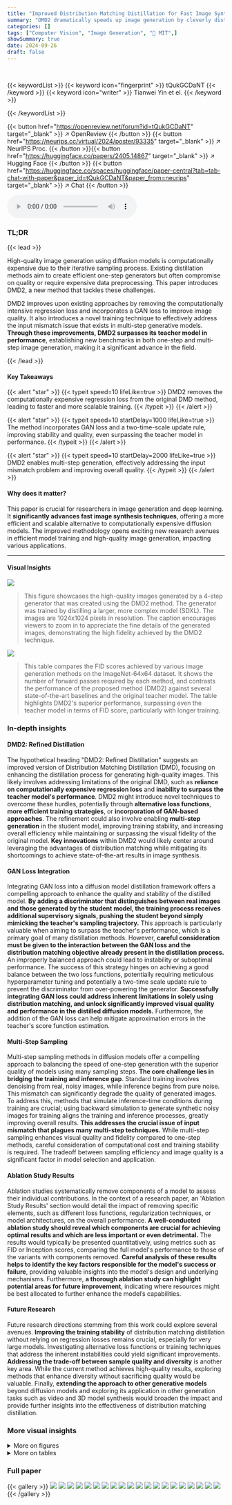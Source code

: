 ```yaml
---
title: "Improved Distribution Matching Distillation for Fast Image Synthesis"
summary: "DMD2 dramatically speeds up image generation by cleverly distilling expensive diffusion models, achieving state-of-the-art results without sacrificing quality."
categories: []
tags: ["Computer Vision", "Image Generation", "🏢 MIT",]
showSummary: true
date: 2024-09-26
draft: false
---
```


<br>

{{< keywordList >}}
{{< keyword icon="fingerprint" >}} tQukGCDaNT {{< /keyword >}}
{{< keyword icon="writer" >}} Tianwei Yin et el. {{< /keyword >}}
 
{{< /keywordList >}}

{{< button href="https://openreview.net/forum?id=tQukGCDaNT" target="_blank" >}}
↗ OpenReview
{{< /button >}}
{{< button href="https://neurips.cc/virtual/2024/poster/93335" target="_blank" >}}
↗ NeurIPS Proc.
{{< /button >}}{{< button href="https://huggingface.co/papers/2405.14867" target="_blank" >}}
↗ Hugging Face
{{< /button >}}
{{< button href="https://huggingface.co/spaces/huggingface/paper-central?tab=tab-chat-with-paper&paper_id=tQukGCDaNT&paper_from=neurips" target="_blank" >}}
↗ Chat
{{< /button >}}



<audio controls>
    <source src="https://ai-paper-reviewer.com/tQukGCDaNT/podcast.wav" type="audio/wav">
    Your browser does not support the audio element.
</audio>


### TL;DR


{{< lead >}}

High-quality image generation using diffusion models is computationally expensive due to their iterative sampling process. Existing distillation methods aim to create efficient one-step generators but often compromise on quality or require expensive data preprocessing. This paper introduces DMD2, a new method that tackles these challenges. 



DMD2 improves upon existing approaches by removing the computationally intensive regression loss and incorporates a GAN loss to improve image quality. It also introduces a novel training technique to effectively address the input mismatch issue that exists in multi-step generative models.  **Through these improvements, DMD2 surpasses its teacher model in performance**, establishing new benchmarks in both one-step and multi-step image generation, making it a significant advance in the field.

{{< /lead >}}


#### Key Takeaways

{{< alert "star" >}}
{{< typeit speed=10 lifeLike=true >}} DMD2 removes the computationally expensive regression loss from the original DMD method, leading to faster and more scalable training. {{< /typeit >}}
{{< /alert >}}

{{< alert "star" >}}
{{< typeit speed=10 startDelay=1000 lifeLike=true >}} The method incorporates GAN loss and a two-time-scale update rule, improving stability and quality, even surpassing the teacher model in performance. {{< /typeit >}}
{{< /alert >}}

{{< alert "star" >}}
{{< typeit speed=10 startDelay=2000 lifeLike=true >}} DMD2 enables multi-step generation, effectively addressing the input mismatch problem and improving overall quality. {{< /typeit >}}
{{< /alert >}}

#### Why does it matter?
This paper is crucial for researchers in image generation and deep learning.  It **significantly advances fast image synthesis techniques**, offering a more efficient and scalable alternative to computationally expensive diffusion models.  The improved methodology opens exciting new research avenues in efficient model training and high-quality image generation, impacting various applications.

------
#### Visual Insights



![](https://ai-paper-reviewer.com/tQukGCDaNT/figures_1_1.jpg)

> This figure showcases the high-quality images generated by a 4-step generator that was created using the DMD2 method. The generator was trained by distilling a larger, more complex model (SDXL). The images are 1024x1024 pixels in resolution.  The caption encourages viewers to zoom in to appreciate the fine details of the generated images, demonstrating the high fidelity achieved by the DMD2 technique.





![](https://ai-paper-reviewer.com/tQukGCDaNT/tables_7_1.jpg)

> This table compares the FID scores achieved by various image generation methods on the ImageNet-64x64 dataset.  It shows the number of forward passes required by each method, and contrasts the performance of the proposed method (DMD2) against several state-of-the-art baselines and the original teacher model. The table highlights DMD2's superior performance, surpassing even the teacher model in terms of FID score, particularly with longer training.





### In-depth insights


#### DMD2: Refined Distillation
The hypothetical heading "DMD2: Refined Distillation" suggests an improved version of Distribution Matching Distillation (DMD), focusing on enhancing the distillation process for generating high-quality images.  This likely involves addressing limitations of the original DMD, such as **reliance on computationally expensive regression loss** and **inability to surpass the teacher model's performance**.  DMD2 might introduce novel techniques to overcome these hurdles, potentially through **alternative loss functions**, **more efficient training strategies**, or **incorporation of GAN-based approaches**.  The refinement could also involve enabling **multi-step generation** in the student model, improving training stability, and increasing overall efficiency while maintaining or surpassing the visual fidelity of the original model.  **Key innovations** within DMD2 would likely center around leveraging the advantages of distribution matching while mitigating its shortcomings to achieve state-of-the-art results in image synthesis.

#### GAN Loss Integration
Integrating GAN loss into a diffusion model distillation framework offers a compelling approach to enhance the quality and stability of the distilled model.  **By adding a discriminator that distinguishes between real images and those generated by the student model, the training process receives additional supervisory signals, pushing the student beyond simply mimicking the teacher's sampling trajectory.** This approach is particularly valuable when aiming to surpass the teacher's performance, which is a primary goal of many distillation methods.  However, **careful consideration must be given to the interaction between the GAN loss and the distribution matching objective already present in the distillation process.** An improperly balanced approach could lead to instability or suboptimal performance. The success of this strategy hinges on achieving a good balance between the two loss functions, potentially requiring meticulous hyperparameter tuning and potentially a two-time scale update rule to prevent the discriminator from over-powering the generator. **Successfully integrating GAN loss could address inherent limitations in solely using distribution matching, and unlock significantly improved visual quality and performance in the distilled diffusion models.** Furthermore, the addition of the GAN loss can help mitigate approximation errors in the teacher's score function estimation.

#### Multi-Step Sampling
Multi-step sampling methods in diffusion models offer a compelling approach to balancing the speed of one-step generation with the superior quality of models using many sampling steps.  **The core challenge lies in bridging the training and inference gap**.  Standard training involves denoising from real, noisy images, while inference begins from pure noise.  This mismatch can significantly degrade the quality of generated images.  To address this, methods that simulate inference-time conditions during training are crucial; using backward simulation to generate synthetic noisy images for training aligns the training and inference processes, greatly improving overall results.  **This addresses the crucial issue of input mismatch that plagues many multi-step techniques.** While multi-step sampling enhances visual quality and fidelity compared to one-step methods, careful consideration of computational cost and training stability is required. The tradeoff between sampling efficiency and image quality is a significant factor in model selection and application.

#### Ablation Study Results
Ablation studies systematically remove components of a model to assess their individual contributions.  In the context of a research paper, an 'Ablation Study Results' section would detail the impact of removing specific elements, such as different loss functions, regularization techniques, or model architectures, on the overall performance.  **A well-conducted ablation study should reveal which components are crucial for achieving optimal results and which are less important or even detrimental.** The results would typically be presented quantitatively, using metrics such as FID or Inception scores, comparing the full model's performance to those of the variants with components removed.  **Careful analysis of these results helps to identify the key factors responsible for the model's success or failure**, providing valuable insights into the model's design and underlying mechanisms.  Furthermore, **a thorough ablation study can highlight potential areas for future improvement**, indicating where resources might be best allocated to further enhance the model’s capabilities.

#### Future Research
Future research directions stemming from this work could explore several avenues.  **Improving the training stability** of distribution matching distillation without relying on regression losses remains crucial, especially for very large models.  Investigating alternative loss functions or training techniques that address the inherent instabilities could yield significant improvements.  **Addressing the trade-off between sample quality and diversity** is another key area. While the current method achieves high-quality results, exploring methods that enhance diversity without sacrificing quality would be valuable. Finally, **extending the approach to other generative models** beyond diffusion models and exploring its application in other generation tasks such as video and 3D model synthesis would broaden the impact and provide further insights into the effectiveness of distribution matching distillation.


### More visual insights

<details>
<summary>More on figures
</summary>


![](https://ai-paper-reviewer.com/tQukGCDaNT/figures_3_1.jpg)

> This figure showcases the high-quality 1024x1024 images generated by a 4-step generator, trained using the DMD2 method. The images demonstrate the model's ability to produce diverse and detailed outputs, showcasing its ability to capture various artistic styles and subject matter.  The caption encourages viewers to zoom in to appreciate the fine details within each image.


![](https://ai-paper-reviewer.com/tQukGCDaNT/figures_5_1.jpg)

> This figure illustrates the DMD2 method, which improves upon the original DMD method.  The core idea is to train a more efficient generator (the student) to mimic the output distribution of a more computationally expensive diffusion model (the teacher). This is done in two steps: (1) training the generator using a combination of distribution matching and GAN losses; and (2) training a score function and GAN discriminator to improve the estimation of the generated sample distribution and enhance the overall training stability.


![](https://ai-paper-reviewer.com/tQukGCDaNT/figures_6_1.jpg)

> This figure illustrates the problem of training-inference mismatch in multi-step diffusion models and proposes a solution. The left side shows the traditional approach where the training uses forward diffusion, resulting in a domain gap between training and inference. The right side shows the proposed solution using backward simulation during training which aligns the training and inference inputs, thereby reducing the domain gap and improving performance.


![](https://ai-paper-reviewer.com/tQukGCDaNT/figures_8_1.jpg)

> This figure presents the results of a user study comparing the image quality and prompt alignment of the proposed DMD2 model against several competing distillation methods and the original teacher model.  The study reveals that DMD2 achieves superior performance compared to all the alternatives across both metrics, even though it uses fewer sampling steps than the original teacher model.


![](https://ai-paper-reviewer.com/tQukGCDaNT/figures_9_1.jpg)

> This figure compares images generated by the proposed method (DMD2), three other state-of-the-art diffusion models, and the teacher model (SDXL).  All models used the same text prompts and noise inputs.  The comparison highlights the superior realism and text alignment of DMD2, even though it uses only 4 sampling steps compared to the teacher model's 50.


![](https://ai-paper-reviewer.com/tQukGCDaNT/figures_17_1.jpg)

> This figure shows an ablation study on the SDXL model, comparing the impact of removing different components of the proposed DMD2 method (distribution matching, GAN loss, and backward simulation).  Each set of images was generated using the same noise and text prompts.  The results visually demonstrate that each of these components is crucial for maintaining high-quality image generation with good aesthetic qualities and proper alignment to the given text prompts.


![](https://ai-paper-reviewer.com/tQukGCDaNT/figures_17_2.jpg)

> This figure showcases the high-quality images generated by a 4-step generator trained using the proposed DMD2 method. The generator is distilled from the state-of-the-art SDXL diffusion model, demonstrating significant efficiency gains while maintaining exceptional visual quality.  The caption encourages viewers to zoom in to appreciate the detail in the generated images.


![](https://ai-paper-reviewer.com/tQukGCDaNT/figures_17_3.jpg)

> This figure compares image generation results from the authors' model (DMD2), competing methods, and the teacher model (SDXL).  All models were given the same prompts and noise, but the authors' model used only 4 sampling steps while the teacher model used 50 steps, demonstrating significant efficiency gains. The image quality and text alignment of the DMD2 model are highlighted as superior.


![](https://ai-paper-reviewer.com/tQukGCDaNT/figures_17_4.jpg)

> This figure compares image generation results from four different methods: the authors' proposed DMD2 model, three other state-of-the-art competing methods, and the original SDXL teacher model. All models were prompted with the same text and noise input.  The images demonstrate that the proposed DMD2 model produces images of superior quality and better alignment with the text prompt.


![](https://ai-paper-reviewer.com/tQukGCDaNT/figures_17_5.jpg)

> This figure shows the ablation study results for SDXL model. Four images are generated with the same prompt using four different training methods. The first one is the full DMD2 model, and the other three omit one component of the DMD2: distribution matching, GAN, and backward simulation. By comparing the images, one can observe that each component contributes to the image quality, demonstrating the effectiveness of the full DMD2 method.


![](https://ai-paper-reviewer.com/tQukGCDaNT/figures_18_1.jpg)

> The figure shows the pixel brightness variation during the training process.  The baseline method (without the regression loss) shows significant instability, while the proposed method (with a two timescales update rule) displays stable and enhanced training.


![](https://ai-paper-reviewer.com/tQukGCDaNT/figures_18_2.jpg)

> This figure shows the FID score (a metric measuring the quality of generated images) over training time for different training strategies.  The baseline (red) shows instability when the regression loss is removed, while the proposed two timescales update rule (green) is more stable and converges faster.  It also shows the benefit of the two timescales approach over other strategies, even if those other strategies might use more updates.  The y-axis represents FID score. The x-axis represents training time (in hours).


![](https://ai-paper-reviewer.com/tQukGCDaNT/figures_19_1.jpg)

> This figure compares images generated by the proposed DMD2 model, several other methods, and the teacher SDXL model for various prompts.  The key takeaway is that DMD2 produces images of comparable or higher quality to the teacher model with significantly fewer sampling steps, showcasing its effectiveness in distillation.


![](https://ai-paper-reviewer.com/tQukGCDaNT/figures_20_1.jpg)

> This figure shows a grid of 12 diverse 1024x1024 images generated by a single-step generator trained using the DMD2 method. The images demonstrate the model's ability to generate high-resolution images with a wide range of styles, subject matters, and artistic techniques.  The caption encourages viewers to zoom in to better appreciate the detail in each image. The variety showcased suggests successful distillation of a complex teacher model into a significantly faster, single-step generator.


![](https://ai-paper-reviewer.com/tQukGCDaNT/figures_21_1.jpg)

> This figure displays a collection of 1024x1024 images generated by a 4-step generator, which is a model trained using a novel distillation technique.  The images are diverse and showcase a wide range of subjects, demonstrating the quality and capabilities of the generator.


![](https://ai-paper-reviewer.com/tQukGCDaNT/figures_23_1.jpg)

> This figure illustrates the DMD2 method, showing how a costly diffusion model is distilled into a more efficient one- or multi-step generator.  The training process involves two alternating steps: optimizing the generator with a distribution matching objective and a GAN loss, and training a score function and GAN discriminator to improve the quality and stability of the generated images. The generator can be either a one-step or a multi-step model.


</details>




<details>
<summary>More on tables
</summary>


![](https://ai-paper-reviewer.com/tQukGCDaNT/tables_8_1.jpg)
> This table presents the results of ablation studies conducted on the ImageNet dataset to evaluate the impact of different components of the proposed DMD2 method.  It shows the FID scores achieved by models trained with and without specific components such as the regression loss, the two-timescale update rule (TTUR), and the GAN loss. The table helps to understand the individual contributions of each component in improving the overall performance of the model.

![](https://ai-paper-reviewer.com/tQukGCDaNT/tables_8_2.jpg)
> This table presents the ablation study results using the SDXL backbone on 10K prompts from the COCO 2014 dataset. It shows the impact of removing different components of the proposed DMD2 method on the FID, Patch FID, and CLIP scores. By comparing the performance of models with and without specific components (GAN, distribution matching, backward simulation), this table illustrates the contribution of each component to the overall performance of the DMD2 model.

![](https://ai-paper-reviewer.com/tQukGCDaNT/tables_15_1.jpg)
> This table compares the image quality of various text-to-image generation methods on 30K prompts from the COCO 2014 dataset.  The comparison includes original, unaccelerated methods; GAN-based methods; accelerated diffusion methods; and the teacher model.  Metrics include resolution, latency, and FID score.  The table is organized by family of methods for easier comparison and analysis.

![](https://ai-paper-reviewer.com/tQukGCDaNT/tables_16_1.jpg)
> This table compares the image quality and diversity of different models, including the proposed DMD2 model and several baseline models, using SDXL as the backbone. The metrics used for comparison are FID (Fréchet Inception Distance), Patch FID, CLIP score, and diversity score. The FID and Patch FID scores measure the visual quality of the generated images, while the CLIP score and diversity score assess how well the generated images align with the text prompts and how diverse they are, respectively.  Lower FID and Patch FID scores indicate better image quality, higher CLIP scores represent better text alignment, and higher diversity scores suggest greater variety in the generated images.

</details>




### Full paper

{{< gallery >}}
<img src="https://ai-paper-reviewer.com/tQukGCDaNT/1.png" class="grid-w50 md:grid-w33 xl:grid-w25" />
<img src="https://ai-paper-reviewer.com/tQukGCDaNT/2.png" class="grid-w50 md:grid-w33 xl:grid-w25" />
<img src="https://ai-paper-reviewer.com/tQukGCDaNT/3.png" class="grid-w50 md:grid-w33 xl:grid-w25" />
<img src="https://ai-paper-reviewer.com/tQukGCDaNT/4.png" class="grid-w50 md:grid-w33 xl:grid-w25" />
<img src="https://ai-paper-reviewer.com/tQukGCDaNT/5.png" class="grid-w50 md:grid-w33 xl:grid-w25" />
<img src="https://ai-paper-reviewer.com/tQukGCDaNT/6.png" class="grid-w50 md:grid-w33 xl:grid-w25" />
<img src="https://ai-paper-reviewer.com/tQukGCDaNT/7.png" class="grid-w50 md:grid-w33 xl:grid-w25" />
<img src="https://ai-paper-reviewer.com/tQukGCDaNT/8.png" class="grid-w50 md:grid-w33 xl:grid-w25" />
<img src="https://ai-paper-reviewer.com/tQukGCDaNT/9.png" class="grid-w50 md:grid-w33 xl:grid-w25" />
<img src="https://ai-paper-reviewer.com/tQukGCDaNT/10.png" class="grid-w50 md:grid-w33 xl:grid-w25" />
<img src="https://ai-paper-reviewer.com/tQukGCDaNT/11.png" class="grid-w50 md:grid-w33 xl:grid-w25" />
<img src="https://ai-paper-reviewer.com/tQukGCDaNT/12.png" class="grid-w50 md:grid-w33 xl:grid-w25" />
<img src="https://ai-paper-reviewer.com/tQukGCDaNT/13.png" class="grid-w50 md:grid-w33 xl:grid-w25" />
<img src="https://ai-paper-reviewer.com/tQukGCDaNT/14.png" class="grid-w50 md:grid-w33 xl:grid-w25" />
<img src="https://ai-paper-reviewer.com/tQukGCDaNT/15.png" class="grid-w50 md:grid-w33 xl:grid-w25" />
<img src="https://ai-paper-reviewer.com/tQukGCDaNT/16.png" class="grid-w50 md:grid-w33 xl:grid-w25" />
<img src="https://ai-paper-reviewer.com/tQukGCDaNT/17.png" class="grid-w50 md:grid-w33 xl:grid-w25" />
<img src="https://ai-paper-reviewer.com/tQukGCDaNT/18.png" class="grid-w50 md:grid-w33 xl:grid-w25" />
<img src="https://ai-paper-reviewer.com/tQukGCDaNT/19.png" class="grid-w50 md:grid-w33 xl:grid-w25" />
<img src="https://ai-paper-reviewer.com/tQukGCDaNT/20.png" class="grid-w50 md:grid-w33 xl:grid-w25" />
{{< /gallery >}}